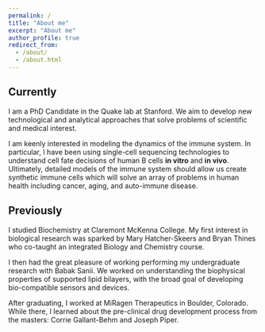```yaml
---
permalink: /
title: "About me"
excerpt: "About me"
author_profile: true
redirect_from: 
  - /about/
  - /about.html
---
```


## Currently

I am a PhD Candidate in the Quake lab at Stanford. We aim to develop new technological and analytical approaches that solve problems of scientific and medical interest.

I am keenly interested in modeling the dynamics of the immune system. In particular, I have been using single-cell sequencing technologies to understand cell fate decisions of human B cells __in vitro__ and __in vivo__. Ultimately, detailed models of the immune system should allow us create synthetic immune cells which will solve an array of problems in human health including cancer, aging, and auto-immune disease.

## Previously

I studied Biochemistry at Claremont McKenna College. My first interest in biological research was sparked by Mary Hatcher-Skeers and  Bryan Thines who co-taught an integrated Biology and Chemistry course. 

I then had the great pleasure of working performing my undergraduate research with Babak Sanii. We worked on understanding the biophysical properties of supported lipid bilayers, with the broad goal of developing bio-compatible sensors and devices. 

After graduating, I worked at MiRagen Therapeutics in Boulder, Colorado. While there, I learned about the pre-clinical drug development process from the masters: Corrie Gallant-Behm and Joseph Piper.
